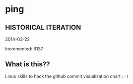 # ping

## HISTORICAL ITERATION
2014-03-22

Incremented: 6137

## What is this?? 
Linux skills to hack the github commit visualization chart `;-)`
